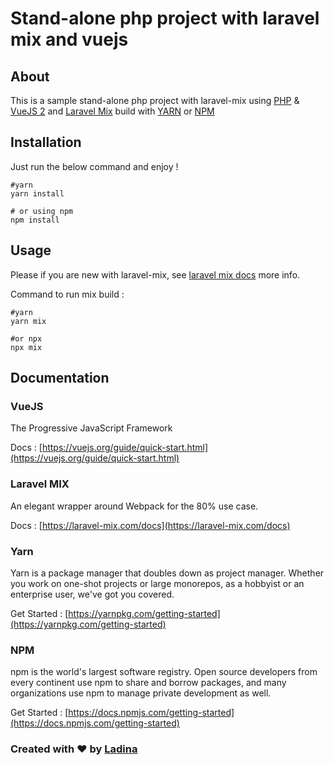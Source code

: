 # Stand-alone php project with laravel mix and vuejs

## About

This is a sample stand-alone php project with laravel-mix using [PHP](php.net) & [VueJS 2](https://vuejs.org) and [Laravel Mix](https://laravel-mix.com) build with [YARN](https://yarnpkg.com) or [NPM](https://www.npmjs.com)

## Installation

Just run the below command and enjoy !

```
#yarn
yarn install

# or using npm
npm install
```

## Usage

Please if you are new with laravel-mix, see [laravel mix docs](https://laravel-mix.com/docs) more info.

Command to run mix build :

```
#yarn
yarn mix

#or npx
npx mix
```

## Documentation

### VueJS 

The Progressive JavaScript Framework

Docs : [https://vuejs.org/guide/quick-start.html](https://vuejs.org/guide/quick-start.html)

### Laravel MIX 

An elegant wrapper around Webpack for the 80% use case.

Docs : [https://laravel-mix.com/docs](https://laravel-mix.com/docs)

### Yarn 

Yarn is a package manager that doubles down as project manager. Whether you work on one-shot projects or large monorepos, as a hobbyist or an enterprise user, we've got you covered.

Get Started : [https://yarnpkg.com/getting-started](https://yarnpkg.com/getting-started) 

### NPM 

npm is the world's largest software registry. Open source developers from every continent use npm to share and borrow packages, and many organizations use npm to manage private development as well.

Get Started : [https://docs.npmjs.com/getting-started](https://docs.npmjs.com/getting-started) 
### Created with ❤ by [Ladina](https://ladinasedera.github.io)
